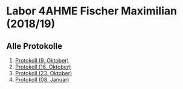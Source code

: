# Labor 4AHME Fischer Maximilian (2018/19)

## Alle Protokolle

1. [Protokoll (9. Oktober)](https://github.com/HTLMechatronics/m15-la1-sx/blob/fismam15/protokoll_g1_fismam15_2018-10-09.md) 
1. [Protokoll (16. Oktober)](https://github.com/HTLMechatronics/m15-la1-sx/blob/fismam15/protokoll_g1_fismam15_2018-10-16.md) 
1. [Protokoll (23. Oktober)](https://github.com/HTLMechatronics/m15-la1-sx/blob/fismam15/protokoll_g1_fismam15_2018-10-23.md) 
1. [Protokoll (08. Januar)](https://github.com/HTLMechatronics/m15-la1-sx/blob/fismam15/protokoll_g1_fismam15_2019-01-08.md) 
